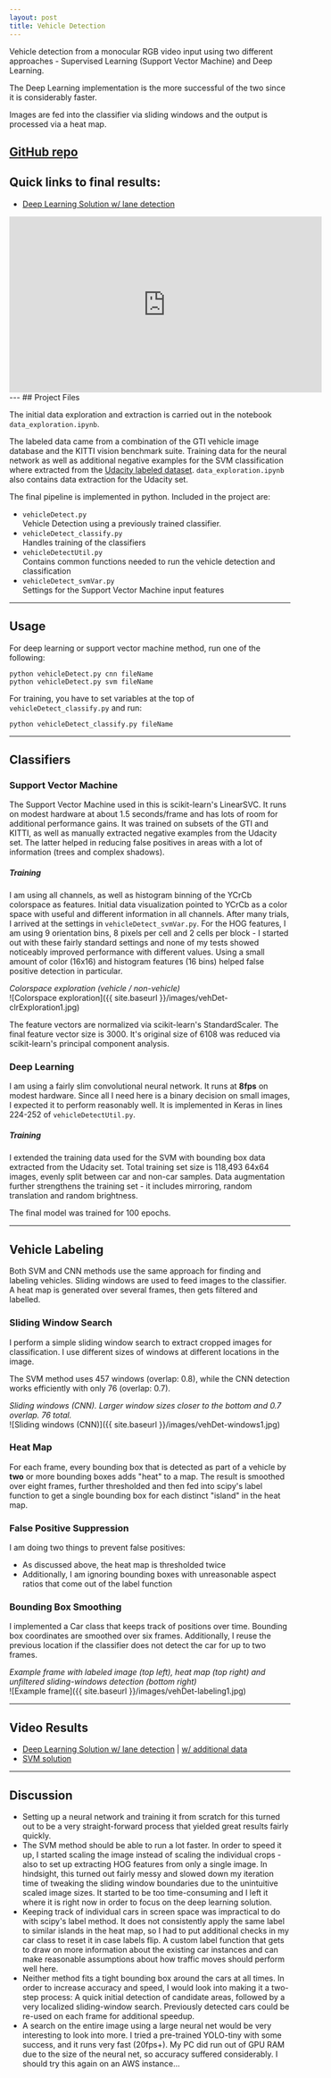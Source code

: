 ```yaml
---
layout: post
title: Vehicle Detection
---
```

Vehicle detection from a monocular RGB video input using two different approaches - Supervised Learning (Support Vector Machine) and Deep Learning. 

The Deep Learning implementation is the more successful of the two since it is considerably faster.

Images are fed into the classifier via sliding windows and the output is processed via a heat map.

## [GitHub repo](https://github.com/merbar/CarND-Vehicle-Detection)

## Quick links to final results:

* [Deep Learning Solution w/ lane detection](https://youtu.be/IHhLpB5MNTQ)  
<iframe width="560" height="315" src="https://www.youtube.com/embed/IHhLpB5MNTQ?ecver=1" frameborder="0" allowfullscreen></iframe>
---
## Project Files

The initial data exploration and extraction is carried out in the notebook `data_exploration.ipynb`.

The labeled data came from a combination of the GTI vehicle image database and the KITTI vision benchmark suite. Training data for the neural network as well as additional negative examples for the SVM classification where extracted from the [Udacity labeled dataset](https://github.com/udacity/self-driving-car/tree/master/annotations). `data_exploration.ipynb` also contains data extraction for the Udacity set.  

The final pipeline is implemented in python. Included in the project are:
- `vehicleDetect.py`  
Vehicle Detection using a previously trained classifier. 
- `vehicleDetect_classify.py`  
Handles training of the classifiers
- `vehicleDetectUtil.py`  
Contains common functions needed to run the vehicle detection and classification
- `vehicleDetect_svmVar.py`  
Settings for the Support Vector Machine input features

---
## Usage

For deep learning or support vector machine method, run one of the following:  
```
python vehicleDetect.py cnn fileName   
python vehicleDetect.py svm fileName  
```

For training, you have to set variables at the top of `vehicleDetect_classify.py` and run:  
```
python vehicleDetect_classify.py fileName
```

---
## Classifiers

### Support Vector Machine
The Support Vector Machine used in this is scikit-learn's LinearSVC. It runs on modest hardware at about 1.5 seconds/frame and has lots of room for additional performance gains. It was trained on subsets of the GTI and KITTI, as well as manually extracted negative examples from the Udacity set. The latter helped in reducing false positives in areas with a lot of information (trees and complex shadows).

##### Training
I am using all channels, as well as histogram binning of the YCrCb colorspace as features. Initial data visualization pointed to YCrCb as a color space with useful and different information in all channels. After many trials, I arrived at the settings in `vehicleDetect_svmVar.py`. For the HOG features, I am using 9 orientation bins, 8 pixels per cell and 2 cells per block - I started out with these fairly standard settings and none of my tests showed noticeably improved performance with different values. Using a small amount of color (16x16) and histogram features (16 bins) helped false positive detection in particular.

*Colorspace exploration (vehicle / non-vehicle)*  
![Colorspace exploration]({{ site.baseurl }}/images/vehDet-clrExploration1.jpg)

The feature vectors are normalized via scikit-learn's StandardScaler. The final feature vector size is 3000. It's original size of 6108 was reduced via scikit-learn's principal component analysis.

### Deep Learning
I am using a fairly slim convolutional neural network. It runs at **8fps** on modest hardware. Since all I need here is a binary decision on small images, I expected it to perform reasonably well. It is implemented in Keras in lines 224-252 of `vehicleDetectUtil.py`.

##### Training
I extended the training data used for the SVM with bounding box data extracted from the Udacity set. Total training set size is 118,493 64x64 images, evenly split between car and non-car samples. Data augmentation further strengthens the training set - it includes mirroring, random translation and random brightness.

The final model was trained for 100 epochs.

---
## Vehicle Labeling
Both SVM and CNN methods use the same approach for finding and labeling vehicles. Sliding windows are used to feed images to the classifier. A heat map is generated over several frames, then gets filtered and labelled.

### Sliding Window Search
I perform a simple sliding window search to extract cropped images for classification. I use different sizes of windows at different locations in the image.

The SVM method uses 457 windows (overlap: 0.8), while the CNN detection works efficiently with only 76 (overlap: 0.7).

*Sliding windows (CNN). Larger window sizes closer to the bottom and 0.7 overlap. 76 total.*  
![Sliding windows (CNN)]({{ site.baseurl }}/images/vehDet-windows1.jpg)

### Heat Map
For each frame, every bounding box that is detected as part of a vehicle by **two** or more bounding boxes adds "heat" to a map. The result is smoothed over eight frames, further thresholded and then fed into scipy's label function to get a single bounding box for each distinct "island" in the heat map.

### False Positive Suppression
I am doing two things to prevent false positives:  
- As discussed above, the heat map is thresholded twice
- Additionally, I am ignoring bounding boxes with unreasonable aspect ratios that come out of the label function

### Bounding Box Smoothing
I implemented a Car class that keeps track of positions over time. Bounding box coordinates are smoothed over six frames. Additionally, I reuse the previous location if the classifier does not detect the car for up to two frames.

*Example frame with labeled image (top left), heat map (top right) and unfiltered sliding-windows detection (bottom right)*  
![Example frame]({{ site.baseurl }}/images/vehDet-labeling1.jpg)

---
## Video Results

* [Deep Learning Solution w/ lane detection](https://youtu.be/IHhLpB5MNTQ) | [w/ additional data](https://youtu.be/DTaLG2DSjyU)
* [SVM solution](https://youtu.be/DOCzH0R3ERc)

---
## Discussion  
- Setting up a neural network and training it from scratch for this turned out to be a very straight-forward process that yielded great results fairly quickly.
- The SVM method should be able to run a lot faster. In order to speed it up, I started scaling the image instead of scaling the individual crops - also to set up extracting HOG features from only a single image. In hindsight, this turned out fairly messy and slowed down my iteration time of tweaking the sliding window boundaries due to the unintuitive scaled image sizes. It started to be too time-consuming and I left it where it is right now in order to focus on the deep learning solution.
- Keeping track of individual cars in screen space was impractical to do with scipy's label method. It does not consistently apply the same label to similar islands in the heat map, so I had to put additional checks in my car class to reset it in case labels flip. A custom label function that gets to draw on more information about the existing car instances and can make reasonable assumptions about how traffic moves should perform well here.
- Neither method fits a tight bounding box around the cars at all times. In order to increase accuracy and speed, I would look into making it a two-step process: A quick initial detection of candidate areas, followed by a very localized sliding-window search. Previously detected cars could be re-used on each frame for additional speedup.
- A search on the entire image using a large neural net would be very interesting to look into more. I tried a pre-trained YOLO-tiny with some success, and it runs very fast (20fps+). My PC did run out of GPU RAM due to the size of the neural net, so accuracy suffered considerably. I should try this again on an AWS instance...
